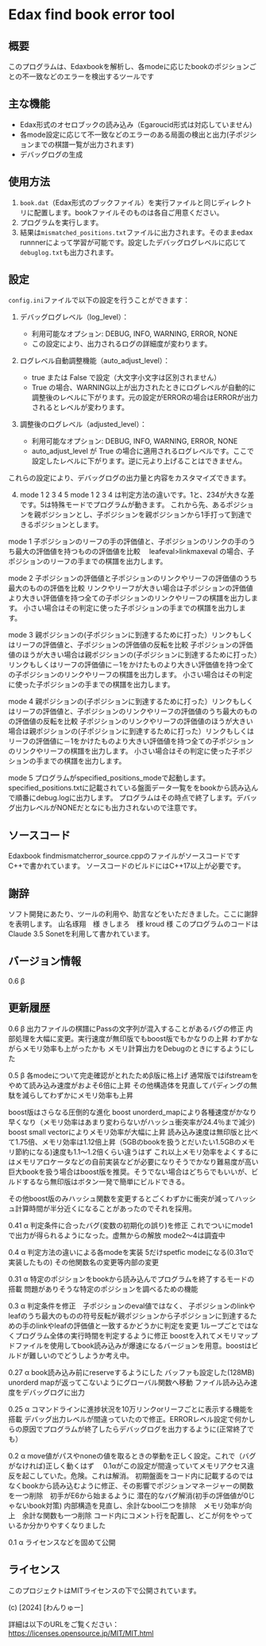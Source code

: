 # Edax find book error tool


## 概要
このプログラムは、Edaxbookを解析し、各modeに応じたbookのポジションごとの不一致などのエラーを検出するツールです


## 主な機能
- Edax形式のオセロブックの読み込み（Egaroucid形式は対応していません) 
- 各mode設定に応じて不一致などのエラーのある局面の検出と出力(子ポジションまでの棋譜一覧が出力されます)
- デバッグログの生成


## 使用方法
1. `book.dat`（Edax形式のブックファイル）を実行ファイルと同じディレクトリに配置します。bookファイルそのものは各自ご用意ください。
2. プログラムを実行します。
3. 結果は`mismatched_positions.txt`ファイルに出力されます。そのままedax runnnerによって学習が可能です。設定したデバッグログレベルに応じて`debuglog.txt`も出力されます。



## 設定
`config.ini`ファイルで以下の設定を行うことができます：

1. デバッグログレベル（log_level）：
   - 利用可能なオプション: DEBUG, INFO, WARNING, ERROR, NONE
   - この設定により、出力されるログの詳細度が変わります。

2. ログレベル自動調整機能（auto_adjust_level）：
   - true または False で設定（大文字小文字は区別されません）
   - True の場合、WARNING以上が出力されたときにログレベルが自動的に調整後のレベルに下がります。元の設定がERRORの場合はERRORが出力されるとレベルが変わります。

3. 調整後のログレベル（adjusted_level）：
   - 利用可能なオプション: DEBUG, INFO, WARNING, ERROR, NONE
   - auto_adjust_level が True の場合に適用されるログレベルです。ここで設定したレベルに下がります。逆に元より上げることはできません。

これらの設定により、デバッグログの出力量と内容をカスタマイズできます。

4. mode 1 2 3 4 5
mode 1 2 3 4 は判定方法の違いです。1と、234が大きな差です。5は特殊モードでプログラムが動きます。
これから先、あるポジションを親ポジションとし、子ポジションを親ポジションから1手打って到達できるポジションとします。

mode 1
子ポジションのリーフの手の評価値と、子ポジションのリンクの手のうち最大の評価値を持つものの評価値を比較　
leafeval>linkmaxeval の場合、子ポジションのリーフの手までの棋譜を出力します。

mode 2
子ポジションの評価値と子ポジションのリンクやリーフの評価値のうち最大のものの評価を比較
リンクやリーフが大きい場合は子ポジションの評価値より大きい評価値を持つ全ての子ポジションのリンクやリーフの棋譜を出力します。
小さい場合はその判定に使った子ポジションの手までの棋譜を出力します。

mode 3
親ポジションの(子ポジションに到達するために打った）リンクもしくはリーフの評価値と、子ポジションの評価値の反転を比較
子ポジションの評価値のほうが大きい場合は親ポジションの(子ポジションに到達するために打った）リンクもしくはリーフの評価値に－1をかけたものより大きい評価値を持つ全ての子ポジションのリンクやリーフの棋譜を出力します。
小さい場合はその判定に使った子ポジションの手までの棋譜を出力します。

mode 4
親ポジションの(子ポジションに到達するために打った）リンクもしくはリーフの評価値と、子ポジションのリンクやリーフの評価値のうち最大のものの評価値の反転を比較
子ポジションのリンクやリーフの評価値のほうが大きい場合は親ポジションの(子ポジションに到達するために打った）リンクもしくはリーフの評価値に－1をかけたものより大きい評価値を持つ全ての子ポジションのリンクやリーフの棋譜を出力します。
小さい場合はその判定に使った子ポジションの手までの棋譜を出力します。

mode 5
プログラムがspecified_positions_modeで起動します。
specified_positions.txtに記載されている盤面データ一覧ををbookから読み込んで順番にdebug.logに出力します。
プログラムはその時点で終了します。デバッグ出力レベルがNONEだとなにも出力されないので注意です。



## ソースコード
Edaxbook findmismatcherror_source.cppのファイルがソースコードです　C++で書かれています。
ソースコードのビルドにはC++17以上が必要です。


## 謝辞
ソフト開発にあたり、ツールの利用や、助言などをいただきました。ここに謝辞を表明します。
山名琢翔　様
きしまろ　様
kroud     様
このプログラムのコードはClaude 3.5 Sonetを利用して書かれています。

## バージョン情報
0.6 β

## 更新履歴
0.6 β
出力ファイルの棋譜にPassの文字列が混入することがあるバグの修正
内部処理を大幅に変更。実行速度が無印版でもboost版でもかなりの上昇
わずかながらメモリ効率も上がったかも
メモリ計算出力をDebugのときにするようにした

0.5 β
各modeについて完走確認がとれたためβ版に格上げ
通常版ではifstreamをやめて読み込み速度がおよそ6倍に上昇
その他構造体を見直してパディングの無駄を減らしてわずかにメモリ効率も上昇

boost版はさらなる圧倒的な進化
boost unorderd_mapにより各種速度がかなり早くなり（メモリ効率はあまり変わらないがハッシュ衝突率が24.4％まで減少)
boost small vectorによりメモリ効率が大幅に上昇
読み込み速度は無印版と比べて1.75倍、メモリ効率は1.12倍上昇（5GBのbookを扱うとだいたい1.5GBのメモリ節約になる)速度も1.1～1.2倍くらい違うはず
これ以上メモリ効率をよくするにはメモリアロケータなどの自前実装などが必要になりそうでかなり難易度が高い
巨大bookを扱う場合はboost版を推奨。そうでない場合はどちらでもいいが、ビルドするなら無印版はボタン一発で簡単にビルドできる。

その他boost版のみハッシュ関数を変更するとごくわずかに衝突が減ってハッシュ計算時間が半分近くになることがあったのでそれを採用。

0.41 α
判定条件に合ったバグ(変数の初期化の誤り)を修正
これでついにmode1で出力が得られるようになった。虚無からの解放
mode2～4は調査中

0.4 α
判定方法の違いによる各modeを実装 
5だけspetfic modeになる(0.31αで実装したもの)
その他関数名の変更等内部の変更

0.31 α
特定のポジションをbookから読み込んでプログラムを終了するモードの搭載
問題がありそうな特定のポジションを調べるための機能


0.3 α
判定条件を修正　子ポジションのeval値ではなく、
子ポジションのlinkやleafのうち最大のものの符号反転が親ポジションから子ポジションに到達するための手のlinkやleafの評価値と一致するかどうかに判定を変更
1ループごとではなくプログラム全体の実行時間を判定するように修正
boostを入れてメモリマップドファイルを使用してbook読み込みが爆速になるバージョンを用意。boostはビルドが難しいのでどうしようか考え中。

0.27 α
book読み込み前にreserveするようにした
バッファも設定した(128MB)
unorderd mapが返ってこないようにグローバル関数へ移動
ファイル読み込み速度をデバッグログに出力

0.25 α
コマンドラインに進捗状況を10万リンクorリーフごとに表示する機能を搭載
デバッグ出力レベルが間違っていたので修正。ERRORレベル設定で何かしらの原因でプログラムが終了したらデバッグログを出力するように(正常終了でも）

0.2 α
move値がパスやnoneの値を取るときの挙動を正しく設定。これで（バグがなければ)正しく動くはず　
0.1αがこの設定が間違っていてメモリアクセス違反を起こしていた。危険。これは解消。
初期盤面をコード内に記載するのではなくbookから読み込むように修正、その影響でポジションマネージャーの関数を一つ削除　初手がE6から始まるように
潜在的なバグ解消(初手の評価値が0じゃないbook対策)
内部構造を見直し、余計なbool二つを排除　メモリ効率が向上　余計な関数も一つ削除
コード内にコメント行を配置し、どこが何をやっているか分かりやすくなりました

0.1 α
ライセンスなどを固めて公開

## ライセンス
このプロジェクトはMITライセンスの下で公開されています。

(c) [2024] [わんりゅー]

詳細は以下のURLをご覧ください：
https://licenses.opensource.jp/MIT/MIT.html
